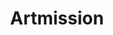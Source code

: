---
title: Artmission
image: kurt.png
description: >-
    Plusieurs musées de Bordeaux ont été braqués. Le voleur a laissé des indices derrière lui, permettant de savoir que sa prochaine cible est le musée des Beaux-Arts de Bordeaux. Venez scanner le QR Code à l’entrée de la salle Odilon Redon et l’art autour de 1900. Sous l’identité de l’agent 206, vous serez dans la peau d’un espion qui effectue sa première mission. Laissez vous guider par la voix et tentez de relever le défi !

link: https://artmission.netlify.app/
mention: >-
    Pour un meilleur confort et expérience de visite, l'expérience a été conçue pour une navigation sur ordinateur (et non mobile).
release: 29/03/2021
locked: false
---